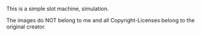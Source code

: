 This is a simple slot machine, simulation.

The images do NOT belong to me and all Copyright-Licenses belong to the original creator.
